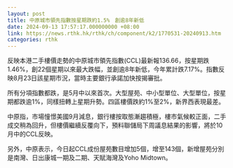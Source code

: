 ```yaml
---
layout: post
title: 中原城市領先指數按星期跌約1.5%　創逾8年新低
date: 2024-09-13 17:57:17.000000000 +08:00
link: https://news.rthk.hk/rthk/ch/component/k2/1770531-20240913.htm
categories: rthk
---
```


反映本港二手樓價走勢的中原城市領先指數(CCL)最新報136.66，按星期跌1.46%，創22個星期以來最大跌幅，並創逾8年新低，今年累計跌7.17%。指數反映8月23日該星期市況，當時主要銀行承諾加快按揭審批。

所有分項指數都跌，是5月中以來首次。大型屋苑、中小型單位、大型單位，按星期都跌逾1%，同樣扭轉上星期升勢。四區樓價跌約1%至2%，新界西表現最差。

中原指，市場憧憬美國9月減息，銀行樓按取態漸趨積極，樓市氣候較正面，二手成交稍為回升，但樓價繼續反覆向下，預料聯儲局下周議息結果的影響，將於10月中的CCL反映。

另外，中原表示，今日起CCL成份屋苑數目增加5個，增至143個，新增屋苑分別是南灣、日出康城一期及二期、天賦海灣及Yoho Midtown。
